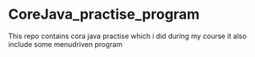 # CoreJava_practise_program
This repo contains  cora java practise which i did during my course it also include some menudriven program
